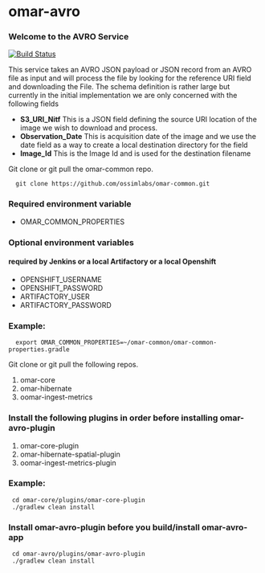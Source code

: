 # omar-avro
### Welcome to the AVRO Service

[![Build Status](https://jenkins.radiantbluecloud.com/buildStatus/icon?job=omar-avro-dev)]()

This service takes an AVRO JSON payload or JSON record from an AVRO file as input and will process the file by looking for the reference URI field and downloading the File.  The schema definition is rather large but currently in the initial implementation we are only concerned with the following fields

* **S3\_URI\_Nitf** This is a JSON field defining the source URI location of the image we wish to download and process.
* **Observation_Date** This is acquisition date of the image and we use the date field as a way to create a local destination directory for the field
* **Image_Id** This is the Image Id and is used for the destination filename

Git clone or git pull the omar-common repo.
```
  git clone https://github.com/ossimlabs/omar-common.git
```

### Required environment variable
- OMAR_COMMON_PROPERTIES

### Optional environment variables
#### required by Jenkins or a local Artifactory or a local Openshift

- OPENSHIFT_USERNAME
- OPENSHIFT_PASSWORD
- ARTIFACTORY_USER
- ARTIFACTORY_PASSWORD

### Example:
```
  export OMAR_COMMON_PROPERTIES=~/omar-common/omar-common-properties.gradle
```

Git clone or git pull the following repos.
1. omar-core
2. omar-hibernate
3. oomar-ingest-metrics

### Install the following plugins in order before installing omar-avro-plugin

1. omar-core-plugin
2. omar-hibernate-spatial-plugin
3. oomar-ingest-metrics-plugin

### Example:
```
 cd omar-core/plugins/omar-core-plugin
 ./gradlew clean install
```

### Install omar-avro-plugin before you build/install omar-avro-app
```
 cd omar-avro/plugins/omar-avro-plugin
 ./gradlew clean install
```
